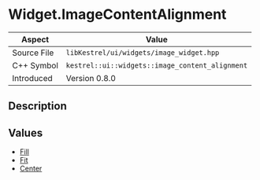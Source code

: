 # Widget.ImageContentAlignment
| Aspect | Value |
| --- | --- |
| Source File | `libKestrel/ui/widgets/image_widget.hpp` |
| C++ Symbol | `kestrel::ui::widgets::image_content_alignment` |
| Introduced | Version 0.8.0 |
## Description

## Values

 - [Fill](Fill.md)
 - [Fit](Fit.md)
 - [Center](Center.md)
